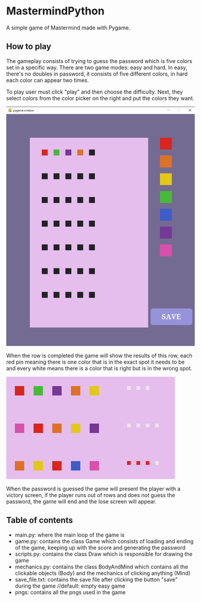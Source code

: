 # MastermindPython

A simple game of Mastermind made with Pygame.

## How to play
The gameplay consists of trying to guess the password which is five colors set in a specific way.
There are two game modes: easy and hard. In easy, there's no doubles in password, it consists of five different colors, in hard each color can appear two times.

To play user must click "play" and then choose the difficulty. Next, they select colors from the color picker on the right and put the colors they want.

![scr1](pngs/screenshot_1.png)

When the row is completed the game will show the results of this row, each red pin meaning there is one color that is in the exact spot it needs to be and every white means there is a color that is right but is in the wrong spot.

![scr2](pngs/screenshot_2.png)

When the password is guessed the game will present the player with a victory screen, if the player runs out of rows and does not guess the password, the game will end and the lose screen will appear.

## Table of contents

- main.py: where the main loop of the game is
- game.py: contains the class Game which consists of loading and ending of the game, keeping up with the score and generating the password
- scripts.py: contains the class Draw which is responsible for drawing the game
- mechanics.py: contains the class BodyAndMind which contains all the clickable objects (Body) and the mechanics of clicking anything (Mind)
- save_file.txt: contains the save file after clicking the button "save" during the game //default: empty easy game
- pngs: contains all the pngs used in the game

